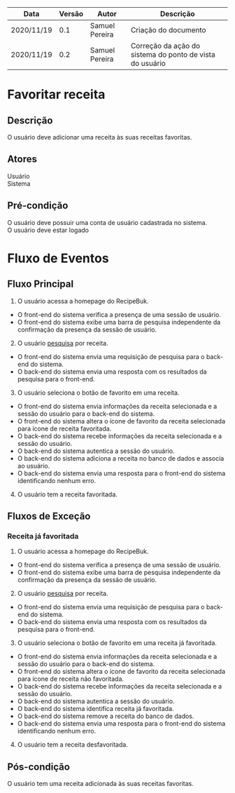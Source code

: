 | Data |Versão| Autor | Descrição |
| ---- | ---- | ----- | --------- |
| 2020/11/19 | 0.1 | Samuel Pereira | Criação do documento |
| 2020/11/19 | 0.2 | Samuel Pereira | Correção da ação do sistema do ponto de vista do usuário |

# Favoritar receita

## Descrição
O usuário deve adicionar uma receita às suas receitas favoritas.

## Atores
Usuário</br>
Sistema

## Pré-condição
O usuário deve possuir uma conta de usuário cadastrada no sistema.</br>
O usuário deve estar logado</br>

# Fluxo de Eventos
## Fluxo Principal
1. O usuário acessa a homepage do RecipeBuk.
- O front-end do sistema verifica a presença de uma sessão de usuário.
- O front-end do sistema exibe uma barra de pesquisa independente da confirmação da presença da sessão de usuário.
2. O usuário [pesquisa](06-padroes-de-arquitetura/realizacoes-caso-de-uso/09.md) por receita.
- O front-end do sistema envia uma requisição de pesquisa para o back-end do sistema.
- O back-end do sistema envia uma resposta com os resultados da pesquisa para o front-end.
3. O usuário seleciona o botão de favorito em uma receita.
- O front-end do sistema envia informações da receita selecionada e a sessão do usuário para o back-end do sistema.
- O front-end do sistema altera o ícone de favorito da receita selecionada para ícone de receita favoritada.
- O back-end do sistema recebe informações da receita selecionada e a sessão do usuário.
- O back-end do sistema autentica a sessão do usuário.
- O back-end do sistema adiciona a receita no banco de dados e associa ao usuário.
- O back-end do sistema envia uma resposta para o front-end do sistema identificando nenhum erro.
4. O usuário tem a receita favoritada.

## Fluxos de Exceção
### Receita já favoritada
1. O usuário acessa a homepage do RecipeBuk.
- O front-end do sistema verifica a presença de uma sessão de usuário.
- O front-end do sistema exibe uma barra de pesquisa independente da confirmação da presença da sessão de usuário.
2. O usuário [pesquisa](06-padroes-de-arquitetura/realizacoes-caso-de-uso/09.md) por receita.
- O front-end do sistema envia uma requisição de pesquisa para o back-end do sistema.
- O back-end do sistema envia uma resposta com os resultados da pesquisa para o front-end.
3. O usuário seleciona o botão de favorito em uma receita já favoritada.
- O front-end do sistema envia informações da receita selecionada e a sessão do usuário para o back-end do sistema.
- O front-end do sistema altera o ícone de favorito da receita selecionada para ícone de receita não favoritada.
- O back-end do sistema recebe informações da receita selecionada e a sessão do usuário.
- O back-end do sistema autentica a sessão do usuário.
- O back-end do sistema identifica receita já favoritada.
- O back-end do sistema remove a receita do banco de dados.
- O back-end do sistema envia uma resposta para o front-end do sistema identificando nenhum erro.
4. O usuário tem a receita desfavoritada.

## Pós-condição
O usuário tem uma receita adicionada às suas receitas favoritas.